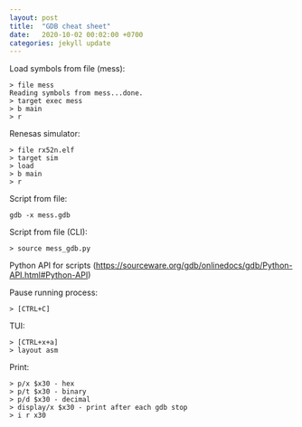 ```yaml
---
layout: post
title:  "GDB cheat sheet"
date:   2020-10-02 00:02:00 +0700
categories: jekyll update
---
```

Load symbols from file (mess):

    > file mess
    Reading symbols from mess...done.
    > target exec mess
    > b main
    > r

Renesas simulator:

    > file rx52n.elf
    > target sim
    > load
    > b main
    > r
    
Script from file:

    gdb -x mess.gdb

Script from file (CLI):

    > source mess_gdb.py
    
Python API for scripts (https://sourceware.org/gdb/onlinedocs/gdb/Python-API.html#Python-API)
    
Pause running process:

    > [CTRL+C]
    
TUI:

    > [CTRL+x+a]
    > layout asm

Print:

    > p/x $x30 - hex
    > p/t $x30 - binary
    > p/d $x30 - decimal
    > display/x $x30 - print after each gdb stop
    > i r x30

